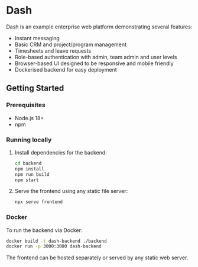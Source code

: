 # Dash

Dash is an example enterprise web platform demonstrating several features:

- Instant messaging
- Basic CRM and project/program management
- Timesheets and leave requests
- Role-based authentication with admin, team admin and user levels
- Browser-based UI designed to be responsive and mobile friendly
- Dockerised backend for easy deployment

## Getting Started

### Prerequisites
- Node.js 18+
- npm

### Running locally

1. Install dependencies for the backend:
   ```bash
   cd backend
   npm install
   npm run build
   npm start
   ```
2. Serve the frontend using any static file server:
   ```bash
   npx serve frontend
   ```

### Docker

To run the backend via Docker:

```bash
docker build -t dash-backend ./backend
docker run -p 3000:3000 dash-backend
```

The frontend can be hosted separately or served by any static web server.
